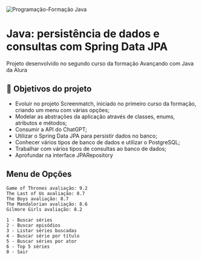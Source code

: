 
![Programação-Formação Java](https://github.com/iasminaraujoc/3355-java-screenmatch-com-jpa/assets/84939115/3c51e000-962d-4dc9-97fc-1d384e2511a2)

# Java: persistência de dados e consultas com Spring Data JPA

Projeto desenvolvido no segundo curso da formação Avançando com Java da Alura


## 🔨 Objetivos do projeto

- Evoluir no projeto Screenmatch, iniciado no primeiro curso da formação, criando um menu com várias opções;
- Modelar as abstrações da aplicação através de classes, enums, atributos e métodos;
- Consumir a API do ChatGPT;
- Utilizar o Spring Data JPA para persistir dados no banco;
- Conhecer vários tipos de banco de dados e utilizar o PostgreSQL;
- Trabalhar com vários tipos de consultas ao banco de dados;
- Aprofundar na interface JPARepository

## Menu de Opções

```text
Game of Thrones avaliação: 9.2
The Last of Us avaliação: 8.7
The Boys avaliação: 8.7
The Mandalorian avaliação: 8.6
Gilmore Girls avaliação: 8.2

1 - Buscar séries
2 - Buscar episódios
3 - Listar séries buscadas
4 - Buscar série por título
5 - Buscar séries por ator
6 - Top 5 séries
0 - Sair



